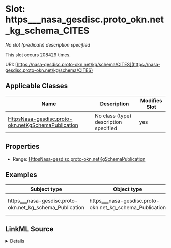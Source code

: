 

# Slot: https___nasa_gesdisc.proto_okn.net_kg_schema_CITES


_No slot (predicate) description specified_






This slot occurs 208429 times.


URI: [https://nasa-gesdisc.proto-okn.net/kg/schema/CITES](https://nasa-gesdisc.proto-okn.net/kg/schema/CITES)



<!-- no inheritance hierarchy -->





## Applicable Classes

| Name | Description | Modifies Slot |
| --- | --- | --- |
| [HttpsNasa-gesdisc.proto-okn.netKgSchemaPublication](../classes/HttpsNasa-gesdisc.proto-okn.netKgSchemaPublication.md) | No class (type) description specified |  yes  |







## Properties

* Range: [HttpsNasa-gesdisc.proto-okn.netKgSchemaPublication](../classes/HttpsNasa-gesdisc.proto-okn.netKgSchemaPublication.md)






## Examples

| Subject type | Object type | Example subject | Example object | Occurrences |
| --- | --- | --- | --- | --- |
| https___nasa-gesdisc.proto-okn.net_kg_schema_Publication | https___nasa-gesdisc.proto-okn.net_kg_schema_Publication | https://nasa-gesdisc.proto-okn.net/kg/node/100000 | https://nasa-gesdisc.proto-okn.net/kg/node/23747 | 208429 |




## LinkML Source

<details>

```yaml
name: https___nasa-gesdisc.proto-okn.net_kg_schema_CITES
annotations:
  count:
    tag: count
    value: 208429
description: No slot (predicate) description specified
examples:
- object:
    example_object: https://nasa-gesdisc.proto-okn.net/kg/node/23747
    example_object_type: https___nasa-gesdisc.proto-okn.net_kg_schema_Publication
    example_predicate: https://nasa-gesdisc.proto-okn.net/kg/schema/CITES
    example_subject: https://nasa-gesdisc.proto-okn.net/kg/node/100000
    example_subject_type: https___nasa-gesdisc.proto-okn.net_kg_schema_Publication
from_schema: nasa-gesdisc
rank: 1000
slot_uri: https://nasa-gesdisc.proto-okn.net/kg/schema/CITES
alias: https___nasa_gesdisc.proto_okn.net_kg_schema_CITES
domain_of:
- https___nasa-gesdisc.proto-okn.net_kg_schema_Publication
range: https___nasa-gesdisc.proto-okn.net_kg_schema_Publication

```
</details>